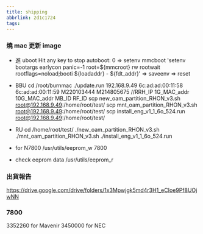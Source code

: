 ```yaml
---
title: shipping
abbrlink: 2d1c1724
tags:
---
```

### 燒 mac 更新 image
* 進 uboot
Hit any key to stop autoboot:  0
=> setenv mmcboot 'setenv bootargs earlycon panic=-1 root=${mmcroot} rw rootwait rootflags=noload;booti ${loadaddr} - ${fdt_addr}'
=> saveenv
=> reset

* BBU
cd /root/burnmac
./update.run 192.168.9.49 6c:ad:ad:00:11:58 6c:ad:ad:00:11:59 M220103444 M214805675 //RRH_IP 1G_MAC_addr 10G_MAC_addr MB_ID RF_ID
scp new_oam_partition_RHON_v3.sh root@192.168.9.49:/home/root/test/
scp mnt_oam_partition_RHON_v3.sh root@192.168.9.49:/home/root/test/
scp install_eng_v1_1_6o_524.run root@192.168.9.49:/home/root/test/

* RU
cd /home/root/test/
./new_oam_partition_RHON_v3.sh
./mnt_oam_partition_RHON_v3.sh
./install_eng_v1_1_6o_524.run

* for N7800
/usr/utils/eeprom_w 7800

* check eeprom data
/usr/utils/eeprom_r

### 出貨報告
https://drive.google.com/drive/folders/1x3Mpwjgk5md4r3H1_eCIoe9Pf8UOjwNN

### 7800
3352260 for Mavenir
3450000 for NEC